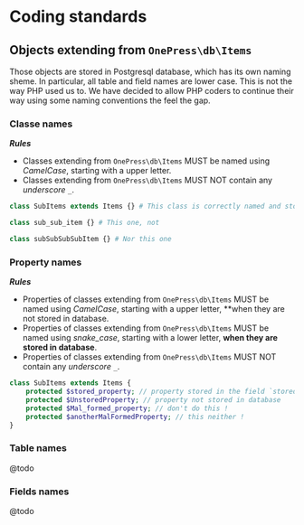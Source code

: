 # Coding standards

## Objects extending from `OnePress\db\Items`

Those objects are stored in Postgresql database, which has its own naming sheme.
In particular, all table and field names are lower case. This is not the way
PHP used us to. We have decided to allow PHP coders to continue their way
using some naming conventions the feel the gap.

### Classe names

**_Rules_**

* Classes extending from `OnePress\db\Items` MUST be named using _CamelCase_,
starting with a upper letter.
* Classes extending from `OnePress\db\Items` MUST NOT contain any _underscore_ `_`.

```php
class SubItems extends Items {} # This class is correctly named and stored in the table `sub_items`

class sub_sub_item {} # This one, not

class subSubSubSubItem {} # Nor this one
```

### Property names

**_Rules_**

* Properties of classes extending from `OnePress\db\Items` MUST be named using _CamelCase_,
starting with a upper letter, **when they are not stored in database.
* Properties of classes extending from `OnePress\db\Items` MUST be named using _snake_case_,
starting with a lower letter, **when they are stored in database**.
* Properties of classes extending from `OnePress\db\Items` MUST NOT contain any _underscore_ `_`.

```php
class SubItems extends Items {
	protected $stored_property; // property stored in the field `stored_property`
	protected $UnstoredProperty; // property not stored in database
	protected $Mal_formed_property; // don't do this !
	protected $anotherMalFormedProperty; // this neither !
}

```

### Table names

@todo

### Fields names

@todo

